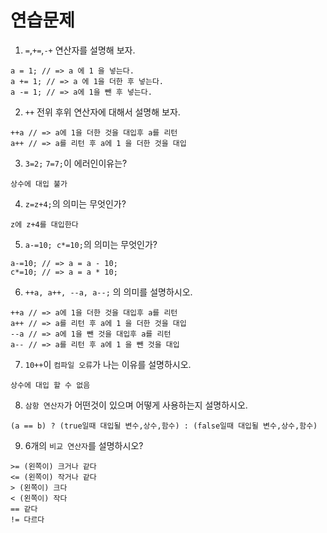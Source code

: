 # 연습문제
1. `=`,`+=`,`-+` 연산자를 설명해 보자.
```
a = 1; // => a 에 1 을 넣는다.
a += 1; // => a 에 1을 더한 후 넣는다.
a -= 1; // => a에 1을 뺀 후 넣는다.
```
2. `++` 전위 후위 연산자에 대해서 설명해 보자.
```
++a // => a에 1을 더한 것을 대입후 a를 리턴
a++ // => a를 리턴 후 a에 1 을 더한 것을 대입
```
3. `3=2;` `7=7;`이 에러인이유는?
```
상수에 대입 불가
```
4. `z=z+4;`의 의미는 무엇인가?
```
z에 z+4를 대입한다
```
5. `a-=10; c*=10;`의 의미는 무엇인가?
```
a-=10; // => a = a - 10;
c*=10; // => a = a * 10;
```
6. `++a, a++, --a, a--;` 의 의미를 설명하시오.
```
++a // => a에 1을 더한 것을 대입후 a를 리턴
a++ // => a를 리턴 후 a에 1 을 더한 것을 대입
--a // => a에 1을 뺀 것을 대입후 a를 리턴
a-- // => a를 리턴 후 a에 1 을 뺀 것을 대입
```
7. `10++`이 `컴파일 오류`가 나는 이유를 설명하시오.
```
상수에 대입 할 수 없음
```
8. `삼항 연산자`가 어떤것이 있으며 어떻게 사용하는지 설명하시오.
```
(a == b) ? (true일때 대입될 변수,상수,함수) : (false일때 대입될 변수,상수,함수)
```
9. 6개의 `비교 연산자`를 설명하시오?
```
>= (왼쪽이) 크거나 같다
<= (왼쪽이) 작거나 같다
> (왼쪽이) 크다
< (왼쪽이) 작다
== 같다
!= 다르다
```
